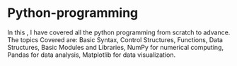 # Python-programming
In this , I have covered all the python programming from scratch to advance.
The topics Covered are:
Basic Syntax,
Control Structures,
Functions,
Data Structures,
Basic Modules and Libraries,
NumPy for numerical computing,
Pandas for data analysis,
Matplotlib for data visualization.



